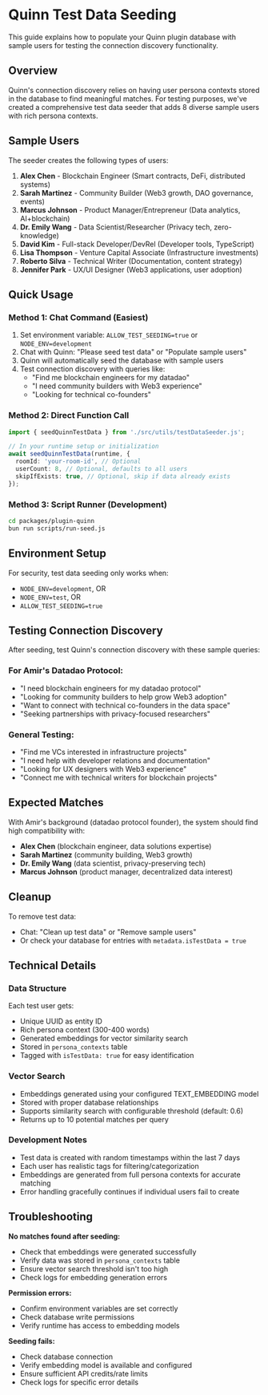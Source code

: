 # Quinn Test Data Seeding

This guide explains how to populate your Quinn plugin database with sample users for testing the connection discovery functionality.

## Overview

Quinn's connection discovery relies on having user persona contexts stored in the database to find meaningful matches. For testing purposes, we've created a comprehensive test data seeder that adds 8 diverse sample users with rich persona contexts.

## Sample Users

The seeder creates the following types of users:

1. **Alex Chen** - Blockchain Engineer (Smart contracts, DeFi, distributed systems)
2. **Sarah Martinez** - Community Builder (Web3 growth, DAO governance, events)  
3. **Marcus Johnson** - Product Manager/Entrepreneur (Data analytics, AI+blockchain)
4. **Dr. Emily Wang** - Data Scientist/Researcher (Privacy tech, zero-knowledge)
5. **David Kim** - Full-stack Developer/DevRel (Developer tools, TypeScript)
6. **Lisa Thompson** - Venture Capital Associate (Infrastructure investments)
7. **Roberto Silva** - Technical Writer (Documentation, content strategy)
8. **Jennifer Park** - UX/UI Designer (Web3 applications, user adoption)

## Quick Usage

### Method 1: Chat Command (Easiest)
1. Set environment variable: `ALLOW_TEST_SEEDING=true` or `NODE_ENV=development`
2. Chat with Quinn: "Please seed test data" or "Populate sample users"
3. Quinn will automatically seed the database with sample users
4. Test connection discovery with queries like:
   - "Find me blockchain engineers for my datadao"
   - "I need community builders with Web3 experience"
   - "Looking for technical co-founders"

### Method 2: Direct Function Call
```typescript
import { seedQuinnTestData } from './src/utils/testDataSeeder.js';

// In your runtime setup or initialization
await seedQuinnTestData(runtime, {
  roomId: 'your-room-id', // Optional
  userCount: 8, // Optional, defaults to all users
  skipIfExists: true, // Optional, skip if data already exists
});
```

### Method 3: Script Runner (Development)
```bash
cd packages/plugin-quinn
bun run scripts/run-seed.js
```

## Environment Setup

For security, test data seeding only works when:
- `NODE_ENV=development`, OR
- `NODE_ENV=test`, OR  
- `ALLOW_TEST_SEEDING=true`

## Testing Connection Discovery

After seeding, test Quinn's connection discovery with these sample queries:

### For Amir's Datadao Protocol:
- "I need blockchain engineers for my datadao protocol"
- "Looking for community builders to help grow Web3 adoption" 
- "Want to connect with technical co-founders in the data space"
- "Seeking partnerships with privacy-focused researchers"

### General Testing:
- "Find me VCs interested in infrastructure projects"
- "I need help with developer relations and documentation"
- "Looking for UX designers with Web3 experience"
- "Connect me with technical writers for blockchain projects"

## Expected Matches

With Amir's background (datadao protocol founder), the system should find high compatibility with:
- **Alex Chen** (blockchain engineer, data solutions expertise)
- **Sarah Martinez** (community building, Web3 growth)
- **Dr. Emily Wang** (data scientist, privacy-preserving tech)
- **Marcus Johnson** (product manager, decentralized data interest)

## Cleanup

To remove test data:
- Chat: "Clean up test data" or "Remove sample users"
- Or check your database for entries with `metadata.isTestData = true`

## Technical Details

### Data Structure
Each test user gets:
- Unique UUID as entity ID
- Rich persona context (300-400 words)
- Generated embeddings for vector similarity search
- Stored in `persona_contexts` table
- Tagged with `isTestData: true` for easy identification

### Vector Search
- Embeddings generated using your configured TEXT_EMBEDDING model
- Stored with proper database relationships
- Supports similarity search with configurable threshold (default: 0.6)
- Returns up to 10 potential matches per query

### Development Notes
- Test data is created with random timestamps within the last 7 days
- Each user has realistic tags for filtering/categorization
- Embeddings are generated from full persona contexts for accurate matching
- Error handling gracefully continues if individual users fail to create

## Troubleshooting

**No matches found after seeding:**
- Check that embeddings were generated successfully
- Verify data was stored in `persona_contexts` table  
- Ensure vector search threshold isn't too high
- Check logs for embedding generation errors

**Permission errors:**
- Confirm environment variables are set correctly
- Check database write permissions
- Verify runtime has access to embedding models

**Seeding fails:**
- Check database connection
- Verify embedding model is available and configured
- Ensure sufficient API credits/rate limits
- Check logs for specific error details